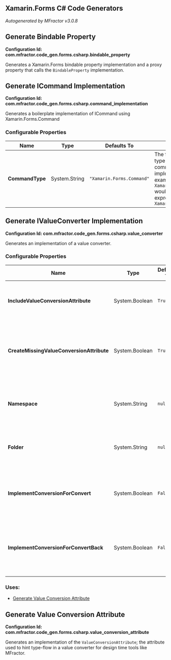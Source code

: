 ## Xamarin.Forms C# Code Generators
*Autogenerated by MFractor v3.0.8*
## Generate Bindable Property

**Configuration Id: com.mfractor.code_gen.forms.csharp.bindable_property**

Generates a Xamarin.Forms bindable property implementation and a proxy property that calls the `BindableProperty` implementation.


## Generate ICommand Implementation

**Configuration Id: com.mfractor.code_gen.forms.csharp.command_implementation**

Generates a boilerplate implementation of ICommand using Xamarin.Forms.Command


### Configurable Properties

| Name | Type | Defaults To | Description |
|------|------|-------------|-------------|
| **CommandType** | System.String | `"Xamarin.Forms.Command"` | The fully qualified type to use as the command implementation. For example, using `Xamarin.Forms.Command` would cause the new expression to be `new Xamarin.Forms.Command` |

## Generate IValueConverter Implementation

**Configuration Id: com.mfractor.code_gen.forms.csharp.value_converter**

Generates an implementation of a value converter.


### Configurable Properties

| Name | Type | Defaults To | Description |
|------|------|-------------|-------------|
| **IncludeValueConversionAttribute** | System.Boolean | `True` | If the generated value converter should automatically have a ValueConversionAttribute added to it to denote it's input and output types. |
| **CreateMissingValueConversionAttribute** | System.Boolean | `True` | If an implementation of the ValueConversionAttribute class cannot be resolved within the project compilation, should MFractor automatically create the implementation? |
| **Namespace** | System.String | `null` | The namespace to place new value converters inside. When empty, new value converters will be placed under the projects default namespace. |
| **Folder** | System.String | `null` | The folder to place new value converters inside. When empty, new value converters will be placed inside the proejcts root folder. |
| **ImplementConversionForConvert** | System.Boolean | `False` | When creating the body of the `Convert` method, should a `var input = (InputType)value;* and `return default(OutputType)` be inserted instead of a not implemented exception? |
| **ImplementConversionForConvertBack** | System.Boolean | `False` | When creating the body of the `ConvertBack` method, should a `var input = (OutputType)value;* and `return default(InputType)` be inserted instead of a not implemented exception? |

### Uses:

 * [Generate Value Conversion Attribute](/code-generation/xamarin-forms.md#generate-value-conversion-attribute)


## Generate Value Conversion Attribute

**Configuration Id: com.mfractor.code_gen.forms.csharp.value_conversion_attribute**

Generates an implementation of the `ValueConversionAttribute`; the attribute used to hint type-flow in a value converter for design time tools like MFractor.


